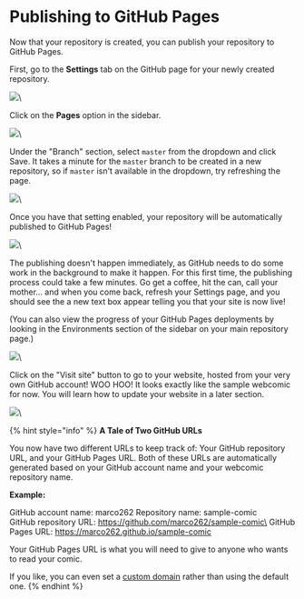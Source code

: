 # Publishing to GitHub Pages

Now that your repository is created, you can publish your repository to GitHub Pages.

First, go to the **Settings** tab on the GitHub page for your newly created repository.

![](https://raw.githubusercontent.com/ryanvilbrandt/comic\_git/docs/docs/img/getting\_started/select\_settings\_new.png)\


Click on the **Pages** option in the sidebar.

![](https://raw.githubusercontent.com/ryanvilbrandt/comic\_git/docs/docs/img/getting\_started/go\_to\_pages.png)\


Under the "Branch" section, select `master` from the dropdown and click Save. It takes a minute for the `master` branch to be created in a new repository, so if `master` isn't available in the dropdown, try refreshing the page.

![](https://raw.githubusercontent.com/ryanvilbrandt/comic\_git/docs/docs/img/getting\_started/set\_deploy\_branch.png)\


Once you have that setting enabled, your repository will be automatically published to GitHub Pages!

![](https://raw.githubusercontent.com/ryanvilbrandt/comic\_git/docs/docs/img/getting\_started/set\_deploy\_branch\_done.png)\


The publishing doesn't happen immediately, as GitHub needs to do some work in the background to make it happen. For this first time, the publishing process could take a few minutes. Go get a coffee, hit the can, call your mother... and when you come back, refresh your Settings page, and you should see the a new text box appear telling you that your site is now live!

(You can also view the progress of your GitHub Pages deployments by looking in the Environments section of the sidebar on your main repository page.)

![](https://raw.githubusercontent.com/ryanvilbrandt/comic\_git/docs/docs/img/getting\_started/published\_to\_github\_pages\_new.png)\


Click on the "Visit site" button to go to your website, hosted from your very own GitHub account! WOO HOO! It looks exactly like the sample webcomic for now. You will learn how to update your website in a later section.

![](https://raw.githubusercontent.com/ryanvilbrandt/comic\_git/docs/docs/img/getting\_started/viewing\_website\_new.png)\


{% hint style="info" %}
**A Tale of Two GitHub URLs**

You now have two different URLs to keep track of: Your GitHub repository URL, and your GitHub Pages URL. Both of these URLs are automatically generated based on your GitHub account name and your webcomic repository name.

**Example:**

GitHub account name: marco262 Repository name: sample-comic\
GitHub repository URL: https://github.com/marco262/sample-comic\
GitHub Pages URL: https://marco262.github.io/sample-comic

Your GitHub Pages URL is what you will need to give to anyone who wants to read your comic.

If you like, you can even set a [custom domain](../additional-information/advanced-tips.md#moving-to-a-custom-domain) rather than using the default one.
{% endhint %}
